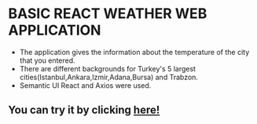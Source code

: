 # BASIC REACT WEATHER WEB APPLICATION

* The application gives the information about the temperature of the city that you entered.
* There are different backgrounds for Turkey's 5 largest cities(Istanbul,Ankara,Izmir,Adana,Bursa) and Trabzon.
* Semantic UI React and Axios were used.

## You can try it by clicking [here!](https://fatihbahadir.github.io/react-weather-app/)
